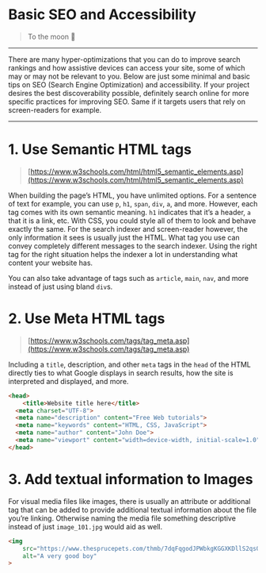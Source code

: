 # Basic SEO and Accessibility

> To the moon 🚀
> 

---

There are many hyper-optimizations that you can do to improve search rankings and how assistive devices can access your site, some of which may or may not be relevant to you. Below are just some minimal and basic tips on SEO (Search Engine Optimization) and accessibility. If your project desires the best discoverability possible, definitely search online for more specific  practices for improving SEO. Same if it targets users that rely on screen-readers for example.  

---

# 1. Use Semantic HTML tags

> [https://www.w3schools.com/html/html5_semantic_elements.asp](https://www.w3schools.com/html/html5_semantic_elements.asp)
> 

When building the page’s HTML, you have unlimited options. For a sentence of text for example, you can use `p`, `h1`, `span`, `div`, `a`, and more. However, each tag comes with its own semantic meaning. `h1` indicates that it’s a header, `a` that it is a link, etc. With CSS, you could style all of them to look and behave exactly the same. For the search indexer and screen-reader however, the only information it sees is usually just the HTML. What tag you use can convey completely different messages to the search indexer. Using the right tag for the right situation helps the indexer a lot in understanding what content your website has. 

You can also take advantage of tags such as `article`, `main`, `nav`, and more instead of just using bland `div`s.

# 2. Use Meta HTML tags

> [https://www.w3schools.com/tags/tag_meta.asp](https://www.w3schools.com/tags/tag_meta.asp)
> 

Including a `title`, description, and other `meta` tags in the `head` of the HTML directly ties to what Google displays in search results, how the site is interpreted and displayed, and more.

```html
<head>
	<title>Website title here</title>
  <meta charset="UTF-8">
  <meta name="description" content="Free Web tutorials">
  <meta name="keywords" content="HTML, CSS, JavaScript">
  <meta name="author" content="John Doe">
  <meta name="viewport" content="width=device-width, initial-scale=1.0">
</head>
```

# 3. Add textual information to Images

For visual media files like images, there is usually an attribute or additional tag that can be added to provide additional textual information about the file you’re linking. Otherwise naming the media file something descriptive instead of just `image_101.jpg` would aid as well.

```html
<img 
	src="https://www.thesprucepets.com/thmb/7dqFqgodJPWbkgKGGXKDllS2qsQ=/750x0/filters:no_upscale():max_bytes(150000):strip_icc():format(webp)/dog-breed-profile-golden-retriever-1117969-hero-da398f6462704058ace0ef5ae007866d.jpeg" 
	alt="A very good boy"
>
```